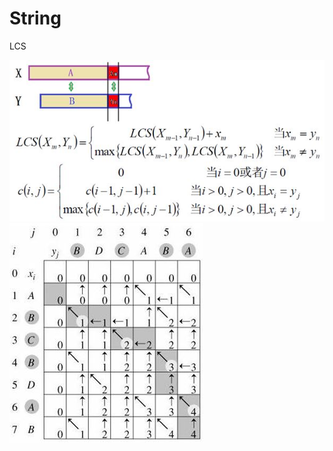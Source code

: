# String

LCS

![image](https://github.com/AstroMen/Algorithm-DataStructure/blob/master/String/img/LCS_formula.JPG)
![image](https://github.com/AstroMen/Algorithm-DataStructure/blob/master/String/img/LCS.jpg)

